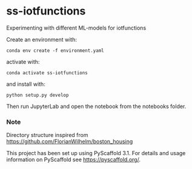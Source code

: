 # ss-iotfunctions

Experimenting with different ML-models for iotfunctions

Create an environment with:

```
conda env create -f environment.yaml
```

activate with:
```
conda activate ss-iotfunctions
```
and install with:
```
python setup.py develop
```
Then run JupyterLab and open the notebook from the notebooks folder.

### Note
Directory structure inspired from https://github.com/FlorianWilhelm/boston_housing

This project has been set up using PyScaffold 3.1. For details and usage information on PyScaffold see https://pyscaffold.org/.
